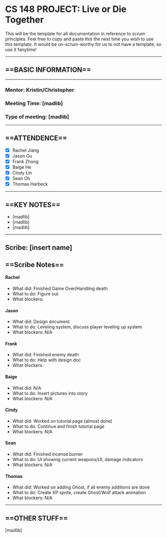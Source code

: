 # CS 148 PROJECT: Live or Die Together

This will be the template for all documentation in reference to scrum principles. Feel free to copy and paste this the next time you wish to use this template. It would be un-scrum-worthy for us to not have a template, so use it fanytime!

_____________________________________________________________________________
## ==BASIC INFORMATION==
_____________________________________________________________________________
### Mentor: Kristin/Christopher
### Meeting Time: [madlib]
### Type of meeting: [madlib]
_____________________________________________________________________________
## ==ATTENDENCE==
- [x] Rachel Jiang
- [x] Jason Gu
- [x] Frank Zhong
- [x] Baige He
- [x] Cindy Lin
- [x] Sean Oh
- [x] Thomas Harbeck
_____________________________________________________________________________

## ==KEY NOTES==
- [madlib]
- [madlib]
- [madlib]
_____________________________________________________________________________

## Scribe: [insert name]

## ==Scribe Notes==

#### Rachel
- What did: Finished Game Over/Handling death
- What to do: Figure out
- What blockers:

#### Jason
- What did: Design document
- What to do: Leveling system, discuss player leveling up system
- What blockers: N/A 

#### Frank
- What did: Finished enemy death 
- What to do: Help with design doc
- What blockers:

#### Baige
- What did: N/A
- What to do: Insert pictures into story
- What blockers: N/A

#### Cindy
- What did: Worked on tutorial page (almost done)
- What to do: Continue and finish tutorial page
- What blockers: N/A 

#### Sean
- What did: Finished incense burner
- What to do: UI showing current weapons/UI, damage indicators
- What blockers: N/A

#### Thomas
- What did: Worked on adding Ghost, if all enemy additions are done
- What to do: Create XP sprite, create Ghost/Wolf attack animation
- What blockers: N/A

_____________________________________________________________________________

## ==OTHER STUFF==
[madlib]
